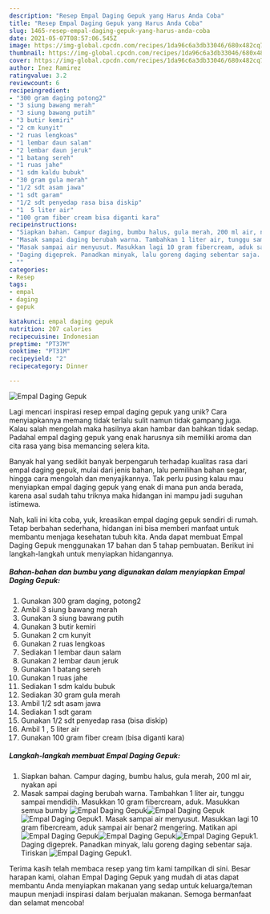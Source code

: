 ```yaml
---
description: "Resep Empal Daging Gepuk yang Harus Anda Coba"
title: "Resep Empal Daging Gepuk yang Harus Anda Coba"
slug: 1465-resep-empal-daging-gepuk-yang-harus-anda-coba
date: 2021-05-07T08:57:06.545Z
image: https://img-global.cpcdn.com/recipes/1da96c6a3db33046/680x482cq70/empal-daging-gepuk-foto-resep-utama.jpg
thumbnail: https://img-global.cpcdn.com/recipes/1da96c6a3db33046/680x482cq70/empal-daging-gepuk-foto-resep-utama.jpg
cover: https://img-global.cpcdn.com/recipes/1da96c6a3db33046/680x482cq70/empal-daging-gepuk-foto-resep-utama.jpg
author: Inez Ramirez
ratingvalue: 3.2
reviewcount: 6
recipeingredient:
- "300 gram daging potong2"
- "3 siung bawang merah"
- "3 siung bawang putih"
- "3 butir kemiri"
- "2 cm kunyit"
- "2 ruas lengkoas"
- "1 lembar daun salam"
- "2 lembar daun jeruk"
- "1 batang sereh"
- "1 ruas jahe"
- "1 sdm kaldu bubuk"
- "30 gram gula merah"
- "1/2 sdt asam jawa"
- "1 sdt garam"
- "1/2 sdt penyedap rasa bisa diskip"
- "1  5 liter air"
- "100 gram fiber cream bisa diganti kara"
recipeinstructions:
- "Siapkan bahan. Campur daging, bumbu halus, gula merah, 200 ml air, nyakan api"
- "Masak sampai daging berubah warna. Tambahkan 1 liter air, tunggu sampai mendidih. Masukkan 10 gram fibercream, aduk. Masukkan semua bumby"
- "Masak sampai air menyusut. Masukkan lagi 10 gram fibercream, aduk sampai air benar2 mengering. Matikan api"
- "Daging digeprek. Panadkan minyak, lalu goreng daging sebentar saja. Tiriskan"
- ""
categories:
- Resep
tags:
- empal
- daging
- gepuk

katakunci: empal daging gepuk 
nutrition: 207 calories
recipecuisine: Indonesian
preptime: "PT37M"
cooktime: "PT31M"
recipeyield: "2"
recipecategory: Dinner

---
```



![Empal Daging Gepuk](https://img-global.cpcdn.com/recipes/1da96c6a3db33046/680x482cq70/empal-daging-gepuk-foto-resep-utama.jpg)

Lagi mencari inspirasi resep empal daging gepuk yang unik? Cara menyiapkannya memang tidak terlalu sulit namun tidak gampang juga. Kalau salah mengolah maka hasilnya akan hambar dan bahkan tidak sedap. Padahal empal daging gepuk yang enak harusnya sih memiliki aroma dan cita rasa yang bisa memancing selera kita.

Banyak hal yang sedikit banyak berpengaruh terhadap kualitas rasa dari empal daging gepuk, mulai dari jenis bahan, lalu pemilihan bahan segar, hingga cara mengolah dan menyajikannya. Tak perlu pusing kalau mau menyiapkan empal daging gepuk yang enak di mana pun anda berada, karena asal sudah tahu triknya maka hidangan ini mampu jadi suguhan istimewa.




Nah, kali ini kita coba, yuk, kreasikan empal daging gepuk sendiri di rumah. Tetap berbahan sederhana, hidangan ini bisa memberi manfaat untuk membantu menjaga kesehatan tubuh kita. Anda dapat membuat Empal Daging Gepuk menggunakan 17 bahan dan 5 tahap pembuatan. Berikut ini langkah-langkah untuk menyiapkan hidangannya.

<!--inarticleads1-->

##### Bahan-bahan dan bumbu yang digunakan dalam menyiapkan Empal Daging Gepuk:

1. Gunakan 300 gram daging, potong2
1. Ambil 3 siung bawang merah
1. Gunakan 3 siung bawang putih
1. Gunakan 3 butir kemiri
1. Gunakan 2 cm kunyit
1. Gunakan 2 ruas lengkoas
1. Sediakan 1 lembar daun salam
1. Gunakan 2 lembar daun jeruk
1. Gunakan 1 batang sereh
1. Gunakan 1 ruas jahe
1. Sediakan 1 sdm kaldu bubuk
1. Sediakan 30 gram gula merah
1. Ambil 1/2 sdt asam jawa
1. Sediakan 1 sdt garam
1. Gunakan 1/2 sdt penyedap rasa (bisa diskip)
1. Ambil 1 , 5 liter air
1. Gunakan 100 gram fiber cream (bisa diganti kara)




<!--inarticleads2-->

##### Langkah-langkah membuat Empal Daging Gepuk:

1. Siapkan bahan. Campur daging, bumbu halus, gula merah, 200 ml air, nyakan api
1. Masak sampai daging berubah warna. Tambahkan 1 liter air, tunggu sampai mendidih. Masukkan 10 gram fibercream, aduk. Masukkan semua bumby
<img src="//assets-global.cpcdn.com/assets/icons/button_play-2c75c40dde080a61004c1f40b05d8f140eaff45d7e9e6481dc71c63d2e7c4909.png" alt="Empal Daging Gepuk"><img src="//assets-global.cpcdn.com/assets/icons/button_play-2c75c40dde080a61004c1f40b05d8f140eaff45d7e9e6481dc71c63d2e7c4909.png" alt="Empal Daging Gepuk"><img src="//assets-global.cpcdn.com/assets/icons/button_play-2c75c40dde080a61004c1f40b05d8f140eaff45d7e9e6481dc71c63d2e7c4909.png" alt="Empal Daging Gepuk">1. Masak sampai air menyusut. Masukkan lagi 10 gram fibercream, aduk sampai air benar2 mengering. Matikan api
<img src="//assets-global.cpcdn.com/assets/icons/button_play-2c75c40dde080a61004c1f40b05d8f140eaff45d7e9e6481dc71c63d2e7c4909.png" alt="Empal Daging Gepuk"><img src="//assets-global.cpcdn.com/assets/icons/button_play-2c75c40dde080a61004c1f40b05d8f140eaff45d7e9e6481dc71c63d2e7c4909.png" alt="Empal Daging Gepuk"><img src="//assets-global.cpcdn.com/assets/icons/button_play-2c75c40dde080a61004c1f40b05d8f140eaff45d7e9e6481dc71c63d2e7c4909.png" alt="Empal Daging Gepuk">1. Daging digeprek. Panadkan minyak, lalu goreng daging sebentar saja. Tiriskan
<img src="//assets-global.cpcdn.com/assets/icons/button_play-2c75c40dde080a61004c1f40b05d8f140eaff45d7e9e6481dc71c63d2e7c4909.png" alt="Empal Daging Gepuk">1. 




Terima kasih telah membaca resep yang tim kami tampilkan di sini. Besar harapan kami, olahan Empal Daging Gepuk yang mudah di atas dapat membantu Anda menyiapkan makanan yang sedap untuk keluarga/teman maupun menjadi inspirasi dalam berjualan makanan. Semoga bermanfaat dan selamat mencoba!
